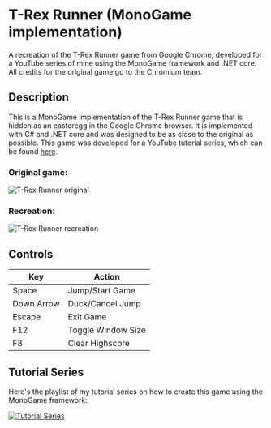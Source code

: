 # T-Rex Runner (MonoGame implementation)
A recreation of the T-Rex Runner game from Google Chrome, developed for a YouTube series of mine using the MonoGame framework and .NET core. All credits for the original game go to the Chromium team.

## Description
This is a MonoGame implementation of the T-Rex Runner game that is hidden as an easteregg in the Google Chrome browser. It is implemented with C# and .NET core and was designed to be as close to the original as possible. This game was developed for a YouTube tutorial series, which can be found [here](https://www.youtube.com/playlist?list=PLG2i_rSSIXXoFdh3WCDtGumklyIXt4KiY).

### Original game:
![T-Rex Runner original](https://i.imgur.com/JWYfCy4.gif)

### Recreation:
![T-Rex Runner recreation](https://i.imgur.com/xaDLb0P.gif)

## Controls

Key | Action
----|-------
Space | Jump/Start Game
Down Arrow | Duck/Cancel Jump
Escape | Exit Game
F12 | Toggle Window Size
F8 | Clear Highscore

## Tutorial Series

Here's the playlist of my tutorial series on how to create this game using the MonoGame framework:

[![Tutorial Series](https://i.ytimg.com/vi/DJCQVJ83J1U/hqdefault.jpg?sqp=-oaymwEXCNACELwBSFryq4qpAwkIARUAAIhCGAE=&rs=AOn4CLDBWqVd9wistTsGcd86-wLo_o-oNA)](https://www.youtube.com/playlist?list=PLG2i_rSSIXXoFdh3WCDtGumklyIXt4KiY)
